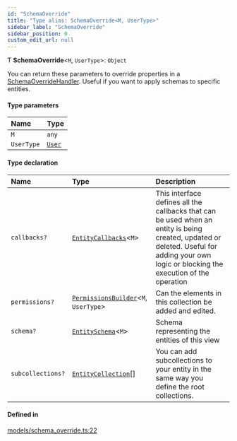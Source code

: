 ```yaml
---
id: "SchemaOverride"
title: "Type alias: SchemaOverride<M, UserType>"
sidebar_label: "SchemaOverride"
sidebar_position: 0
custom_edit_url: null
---
```


Ƭ **SchemaOverride**<`M`, `UserType`\>: `Object`

You can return these parameters to override properties in a [SchemaOverrideHandler](SchemaOverrideHandler).
Useful if you want to apply schemas to specific entities.

#### Type parameters

| Name | Type |
| :------ | :------ |
| `M` | `any` |
| `UserType` | [`User`](User) |

#### Type declaration

| Name | Type | Description |
| :------ | :------ | :------ |
| `callbacks?` | [`EntityCallbacks`](../interfaces/EntityCallbacks)<`M`\> | This interface defines all the callbacks that can be used when an entity is being created, updated or deleted. Useful for adding your own logic or blocking the execution of the operation |
| `permissions?` | [`PermissionsBuilder`](PermissionsBuilder)<`M`, `UserType`\> | Can the elements in this collection be added and edited. |
| `schema?` | [`EntitySchema`](../interfaces/EntitySchema)<`M`\> | Schema representing the entities of this view |
| `subcollections?` | [`EntityCollection`](../interfaces/EntityCollection)[] | You can add subcollections to your entity in the same way you define the root collections. |

#### Defined in

[models/schema_override.ts:22](https://github.com/Camberi/firecms/blob/2d60fba/src/models/schema_override.ts#L22)
